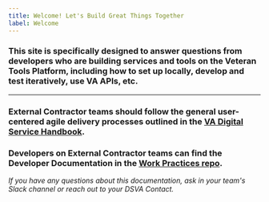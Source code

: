 ```yaml
---
title: Welcome! Let's Build Great Things Together
label: Welcome
---
```


### This site is specifically designed to answer questions from developers who are building services and tools on the Veteran Tools Platform, including how to set up locally, develop and test iteratively, use VA APIs, etc.

<hr>

### External Contractor teams should follow the general user-centered agile delivery processes outlined in the <a title="go to VA Digital Service Handbook" href="https://department-of-veterans-affairs.github.io/va-digital-service-handbook/delivery/index.html" target="_blank">VA Digital Service Handbook</a>.


### Developers on External Contractor teams can find the Developer Documentation in the <a href="https://github.com/department-of-veterans-affairs/vets-work-practices/tree/master/External-Contractors-DeveloperDocs" target="_blank">Work Practices repo</a>.


*If you have any questions about this documentation, ask in your team's Slack channel or reach out to your DSVA Contact.*
